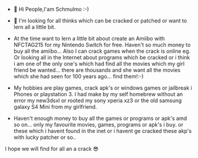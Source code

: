 - 👋 Hi People,I'am Schmulmo :-)

- 👀 I'm looking for all thinks which can be cracked or patched or want to lern all a little bit. 

- At the time want to lern a little bit about create an Amiibo with NFCTAG215 for my Nintendo Switch for free. 
  Haven't so much money to buy all the amiibo... 
  Also I can crack games when the crack is online eg. Or looking all in the Internet about programs which be cracked or i think i am one of the only one's which had find all the movies
  which my girl friend be wanted... there are thousands and she want all the movies which she had seen for 100 years ago... find them!:-)
 
- My hobbies are play games, crack apk's or windows games or jailbreak i Phones or playstation 3.
  I had make by my self homebrew without an error my new3dsxl or rooted my sony xperia xz3 or the old samsung galaxy S4 Mini from my girlfriend. 
  
-  Haven't enough money to buy all the games or programs or apk's amd so on... only my favourite movies, games, programs or apk's i buy. or these which i havent found in the inet or i havent ge cracked these akp's with lucky patcher or so.. 

I hope we will find for all an a crack 😎
